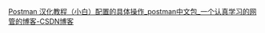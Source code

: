 [Postman 汉化教程（小白）配置的具体操作_postman中文包_一个认真学习的网管的博客-CSDN博客](https://blog.csdn.net/zxz_zxz_zxz/article/details/130867975)